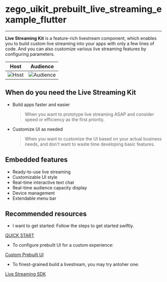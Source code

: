 # zego_uikit_prebuilt_live_streaming_example_flutter

- - -


**Live Streaming Kit** is a feature-rich livestream component, which enables you to build custom live streaming into your apps with only a few lines of code. And you can also customize various live streaming features by configuring parameters.


| Host | Audience |
| --- | --- |
|![Host](https://storage.zego.im/sdk-doc/Pics/ZegoUIKit/Flutter/live/host_3.gif)|![Audience](https://storage.zego.im/sdk-doc/Pics/ZegoUIKit/Flutter/live/audience_3.gif)|


## When do you need the Live Streaming Kit

- Build apps faster and easier
  > When you want to prototype live streaming ASAP and consider speed or efficiency as the first priority. 

- Customize UI as needed
  > When you want to customize the UI based on your actual business needs, and don't want to waste time developing basic features.


## Embedded features

- Ready-to-use live streaming
- Customizable UI style
- Real-time interactive text chat
- Real-time audience capacity display
- Device management
- Extendable menu bar


## Recommended resources


- I want to get started: Follow the steps to get started swiftly.

[QUICK START](https://docs.zegocloud.com/article/14846)


- To configure prebuilt UI for a custom experience:

[Custom Prebuilt UI](https://docs.zegocloud.com/article/14878)

- To finest-grained build a livestream, you may try antoher one:

[Live Streaming SDK](https://docs.zegocloud.com/article/7926)

